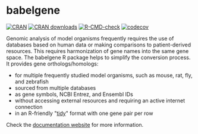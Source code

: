 # babelgene

<!-- badges: start -->
[![CRAN](https://www.r-pkg.org/badges/version/babelgene)](https://cran.r-project.org/package=babelgene)
[![CRAN downloads](https://cranlogs.r-pkg.org/badges/last-month/babelgene)](https://cran.r-project.org/package=babelgene)
[![R-CMD-check](https://github.com/igordot/babelgene/actions/workflows/R-CMD-check.yaml/badge.svg)](https://github.com/igordot/babelgene/actions/workflows/R-CMD-check.yaml)
[![codecov](https://codecov.io/gh/igordot/babelgene/branch/main/graph/badge.svg?token=j2n6FRGaZ7)](https://app.codecov.io/gh/igordot/babelgene)
<!-- badges: end -->

Genomic analysis of model organisms frequently requires the use of databases based on human data or making comparisons to patient-derived resources.
This requires harmonization of gene names into the same gene space.
The babelgene R package helps to simplify the conversion process.
It provides gene orthologs/homologs:

* for multiple frequently studied model organisms, such as mouse, rat, fly, and zebrafish
* sourced from multiple databases
* as gene symbols, NCBI Entrez, and Ensembl IDs
* without accessing external resources and requiring an active internet connection
* in an R-friendly "[tidy](https://r4ds.had.co.nz/tidy-data.html)" format with one gene pair per row

Check the [documentation website](https://igordot.github.io/babelgene/articles/babelgene-intro.html) for more information.
